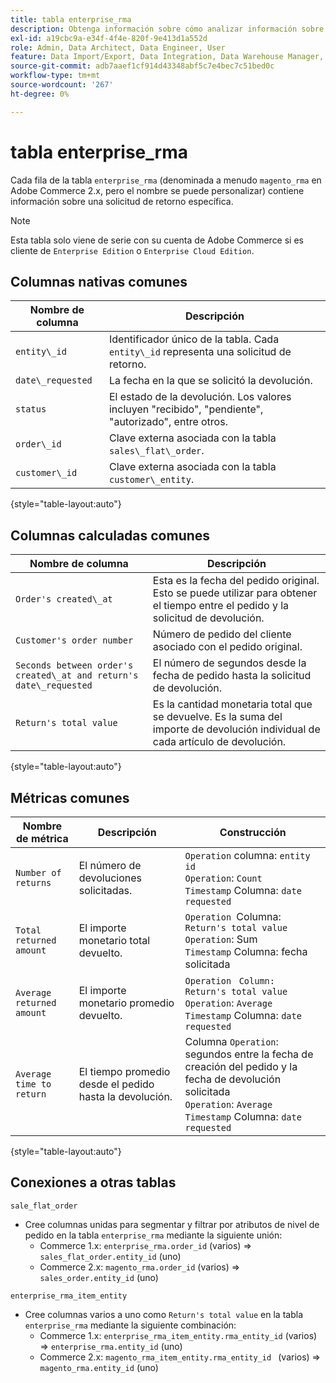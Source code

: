 ```yaml
---
title: tabla enterprise_rma
description: Obtenga información sobre cómo analizar información sobre una solicitud de retorno específica.
exl-id: a19cbc9a-e34f-4f4e-820f-9e413d1a552d
role: Admin, Data Architect, Data Engineer, User
feature: Data Import/Export, Data Integration, Data Warehouse Manager, Commerce Tables
source-git-commit: adb7aaef1cf914d43348abf5c7e4bec7c51bed0c
workflow-type: tm+mt
source-wordcount: '267'
ht-degree: 0%

---
```


# tabla enterprise_rma

Cada fila de la tabla `enterprise_rma` (denominada a menudo `magento_rma` en Adobe Commerce 2.x, pero el nombre se puede personalizar) contiene información sobre una solicitud de retorno específica.

>[!NOTE]
>
>Esta tabla solo viene de serie con su cuenta de Adobe Commerce si es cliente de `Enterprise Edition` o `Enterprise Cloud Edition`.

## Columnas nativas comunes

| **Nombre de columna** | **Descripción** |
|---|---|
| `entity\_id` | Identificador único de la tabla. Cada `entity\_id` representa una solicitud de retorno. |
| `date\_requested` | La fecha en la que se solicitó la devolución. |
| `status` | El estado de la devolución. Los valores incluyen &quot;recibido&quot;, &quot;pendiente&quot;, &quot;autorizado&quot;, entre otros. |
| `order\_id` | Clave externa asociada con la tabla `sales\_flat\_order`. |
| `customer\_id` | Clave externa asociada con la tabla `customer\_entity`. |

{style="table-layout:auto"}

## Columnas calculadas comunes

| **Nombre de columna** | **Descripción** |
|---|---|
| `Order's created\_at` | Esta es la fecha del pedido original. Esto se puede utilizar para obtener el tiempo entre el pedido y la solicitud de devolución. |
| `Customer's order number` | Número de pedido del cliente asociado con el pedido original. |
| `Seconds between order's created\_at and return's date\_requested` | El número de segundos desde la fecha de pedido hasta la solicitud de devolución. |
| `Return's total value` | Es la cantidad monetaria total que se devuelve. Es la suma del importe de devolución individual de cada artículo de devolución. |

{style="table-layout:auto"}

## Métricas comunes

| **Nombre de métrica** | **Descripción** | **Construcción** |
|---|---|---|
| `Number of returns` | El número de devoluciones solicitadas. | `Operation` columna: `entity id`<br>`Operation`: `Count`<br>`Timestamp` Columna: `date requested` |
| `Total returned amount` | El importe monetario total devuelto. | `Operation `Columna: `Return's total value`<br>`Operation`: Sum<br>`Timestamp` Columna: fecha solicitada |
| `Average returned amount` | El importe monetario promedio devuelto. | `Operation` ` Column: Return's total value`<br>`Operation`: `Average`<br>`Timestamp` Columna: `date requested` |
| `Average time to return` | El tiempo promedio desde el pedido hasta la devolución. | Columna `Operation`: segundos entre la fecha de creación del pedido y la fecha de devolución solicitada<br>`Operation`: `Average`<br>`Timestamp` Columna: `date requested` |

{style="table-layout:auto"}

## Conexiones a otras tablas

`sale_flat_order`

* Cree columnas unidas para segmentar y filtrar por atributos de nivel de pedido en la tabla `enterprise_rma` mediante la siguiente unión:
   * Commerce 1.x: `enterprise_rma.order_id` (varios) => `sales_flat_order.entity_id` (uno)
   * Commerce 2.x: `magento_rma.order_id` (varios) => `sales_order.entity_id` (uno)

`enterprise_rma_item_entity`

* Cree columnas varios a uno como `Return's total value` en la tabla `enterprise_rma` mediante la siguiente combinación:
   * Commerce 1.x: `enterprise_rma_item_entity.rma_entity_id` (varios) => `enterprise_rma.entity_id` (uno)
   * Commerce 2.x: `magento_rma_item_entity.rma_entity_id ` (varios) => `magento_rma.entity_id` (uno)
